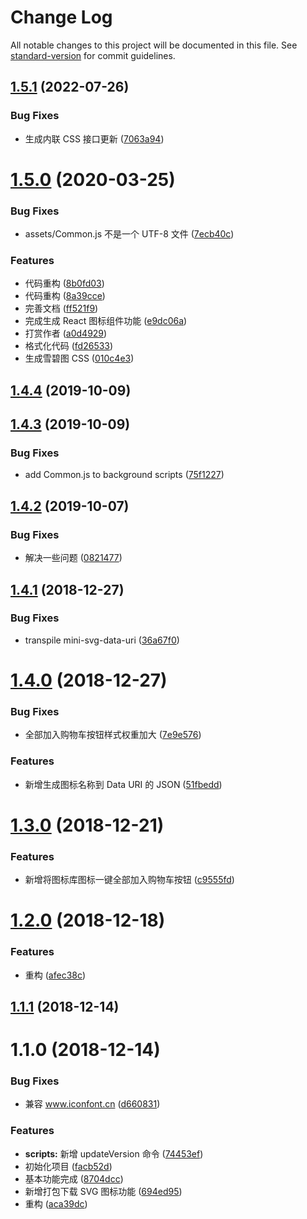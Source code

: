 # Change Log

All notable changes to this project will be documented in this file. See [standard-version](https://github.com/conventional-changelog/standard-version) for commit guidelines.

<a name="1.5.1"></a>
## [1.5.1](https://github.com/fjc0k/Iconfonter/compare/v1.5.0...v1.5.1) (2022-07-26)


### Bug Fixes

* 生成内联 CSS 接口更新 ([7063a94](https://github.com/fjc0k/Iconfonter/commit/7063a94))



<a name="1.5.0"></a>
# [1.5.0](https://github.com/fjc0k/Iconfonter/compare/v1.4.4...v1.5.0) (2020-03-25)


### Bug Fixes

* assets/Common.js 不是一个 UTF-8 文件 ([7ecb40c](https://github.com/fjc0k/Iconfonter/commit/7ecb40c))


### Features

* 代码重构 ([8b0fd03](https://github.com/fjc0k/Iconfonter/commit/8b0fd03))
* 代码重构 ([8a39cce](https://github.com/fjc0k/Iconfonter/commit/8a39cce))
* 完善文档 ([ff521f9](https://github.com/fjc0k/Iconfonter/commit/ff521f9))
* 完成生成 React 图标组件功能 ([e9dc06a](https://github.com/fjc0k/Iconfonter/commit/e9dc06a))
* 打赏作者 ([a0d4929](https://github.com/fjc0k/Iconfonter/commit/a0d4929))
* 格式化代码 ([fd26533](https://github.com/fjc0k/Iconfonter/commit/fd26533))
* 生成雪碧图 CSS ([010c4e3](https://github.com/fjc0k/Iconfonter/commit/010c4e3))



<a name="1.4.4"></a>
## [1.4.4](https://github.com/fjc0k/Iconfonter/compare/v1.4.3...v1.4.4) (2019-10-09)



<a name="1.4.3"></a>
## [1.4.3](https://github.com/fjc0k/Iconfonter/compare/v1.4.2...v1.4.3) (2019-10-09)


### Bug Fixes

* add Common.js to background scripts ([75f1227](https://github.com/fjc0k/Iconfonter/commit/75f1227))



<a name="1.4.2"></a>
## [1.4.2](https://github.com/fjc0k/Iconfonter/compare/v1.4.1...v1.4.2) (2019-10-07)


### Bug Fixes

* 解决一些问题 ([0821477](https://github.com/fjc0k/Iconfonter/commit/0821477))



<a name="1.4.1"></a>
## [1.4.1](https://github.com/fjc0k/Iconfonter/compare/v1.4.0...v1.4.1) (2018-12-27)


### Bug Fixes

* transpile mini-svg-data-uri ([36a67f0](https://github.com/fjc0k/Iconfonter/commit/36a67f0))



<a name="1.4.0"></a>
# [1.4.0](https://github.com/fjc0k/Iconfonter/compare/v1.3.0...v1.4.0) (2018-12-27)


### Bug Fixes

* 全部加入购物车按钮样式权重加大 ([7e9e576](https://github.com/fjc0k/Iconfonter/commit/7e9e576))


### Features

* 新增生成图标名称到 Data URI 的 JSON ([51fbedd](https://github.com/fjc0k/Iconfonter/commit/51fbedd))



<a name="1.3.0"></a>
# [1.3.0](https://github.com/fjc0k/Iconfonter/compare/v1.2.0...v1.3.0) (2018-12-21)


### Features

* 新增将图标库图标一键全部加入购物车按钮 ([c9555fd](https://github.com/fjc0k/Iconfonter/commit/c9555fd))



<a name="1.2.0"></a>
# [1.2.0](https://github.com/fjc0k/Iconfonter/compare/v1.1.1...v1.2.0) (2018-12-18)


### Features

* 重构 ([afec38c](https://github.com/fjc0k/Iconfonter/commit/afec38c))



<a name="1.1.1"></a>
## [1.1.1](https://github.com/fjc0k/Iconfonter/compare/v1.1.0...v1.1.1) (2018-12-14)



<a name="1.1.0"></a>
# 1.1.0 (2018-12-14)


### Bug Fixes

* 兼容 www.iconfont.cn ([d660831](https://github.com/fjc0k/Iconfonter/commit/d660831))


### Features

* **scripts:** 新增 updateVersion 命令 ([74453ef](https://github.com/fjc0k/Iconfonter/commit/74453ef))
* 初始化项目 ([facb52d](https://github.com/fjc0k/Iconfonter/commit/facb52d))
* 基本功能完成 ([8704dcc](https://github.com/fjc0k/Iconfonter/commit/8704dcc))
* 新增打包下载 SVG 图标功能 ([694ed95](https://github.com/fjc0k/Iconfonter/commit/694ed95))
* 重构 ([aca39dc](https://github.com/fjc0k/Iconfonter/commit/aca39dc))

